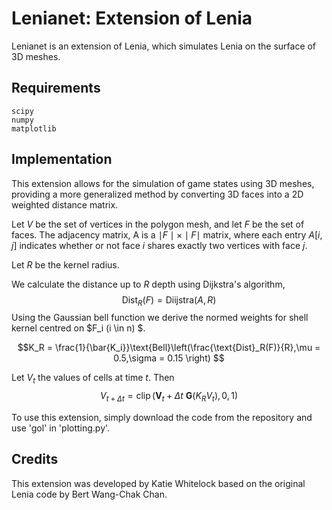# **Lenianet**: Extension of Lenia

Lenianet is an extension of Lenia, which simulates Lenia on the surface of 3D meshes.
## **Requirements**

    scipy
    numpy
    matplotlib
## **Implementation**

This extension allows for the simulation of game states using 3D meshes, providing a more generalized method by converting 3D faces into a 2D weighted distance matrix. 

Let $V$ be the set of vertices in the polygon mesh, and let $F$ be the set of faces. The adjacency matrix, A is a $\mid F\mid  \times \mid F \mid$ matrix, where each entry $A[i,j]$ indicates whether or not face $i$ shares exactly two vertices with face $j$.

Let $R$ be the kernel radius.


We calculate the distance up to $R$ depth using Dijkstra's algorithm,
$$\text{Dist}_R(F) =   \text{Diijstra}(A,R ) $$
Using the Gaussian bell function we derive the normed weights for shell kernel centred on $F_i (i \in n) $.

$$K_R =  \frac{1}{\bar{K_i}}\text{Bell}\left(\frac{\text{Dist}_R(F)}{R},\mu = 0.5,\sigma = 0.15 \right)  $$

Let $V_t$ the values of cells at time $t$.
Then $$V_{t+\Delta t} = \operatorname{clip}\left(\mathbf{V}_t+\Delta t \ \mathbf{G}(K_RV_t), 0,1\right)$$

To use this extension, simply download the code from the repository and use 'gol' in 'plotting.py'. 
## **Credits**

This extension was developed by Katie Whitelock based on the original Lenia code by Bert Wang-Chak Chan.
